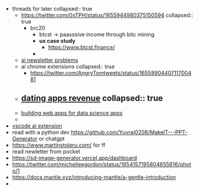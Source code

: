 - threads for later
  collapsed:: true
	- https://twitter.com/0xTPH/status/1655944980375150594
	  collapsed:: true
		- brc20
			- btcst -> paasssive income through bitc mining
			- **ux case study**
				- https://www.btcst.finance/
			-
	- [ai newsletter problems](https://twitter.com/ayushtweetshere/status/1655908636361883648)
	- ai chrome extensions
	  collapsed:: true
		- https://twitter.com/AngryTomtweets/status/1655890440711700481
	- [dating apps revenue](https://twitter.com/aryan_kochhar/status/1655833628226777088)
	  collapsed:: true
		-
	- [building web apps for data science apps](https://streamlit.io/)
	-
- [vscode ai extension](https://marketplace.visualstudio.com/items?itemName=AbheekTripathy.devsh)
- read with a python dev https://github.com/Yuvraj0208/MakeIT---PPT-Generator or chatgpt
- https://www.martinstoleru.com/ for ff
- read newletter from pocket
- https://sd-image-generator.vercel.app/dashboard
- https://twitter.com/michelleegordon/status/1654157195804655616/photo/1
- https://docs.mantle.xyz/introducing-mantle/a-gentle-introduction
-